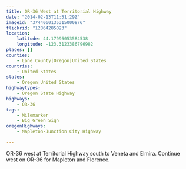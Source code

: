 ```yaml
---
title: OR-36 West at Territorial Highway
date: "2014-02-13T11:51:29Z"
imageid: "3744060135315000876"
flickrid: "12864285023"
location:
    latitude: 44.17995053584538
    longitude: -123.3123386796982
places: []
counties:
    - Lane County|Oregon|United States
countries:
    - United States
states:
    - Oregon|United States
highwaytypes:
    - Oregon State Highway
highways:
    - OR-36
tags:
    - Milemarker
    - Big Green Sign
oregonHighways:
    - Mapleton-Junction City Highway

---
```

OR-36 west at Territorial Highway south to Veneta and Elmira.  Continue west on OR-36 for Mapleton and Florence.